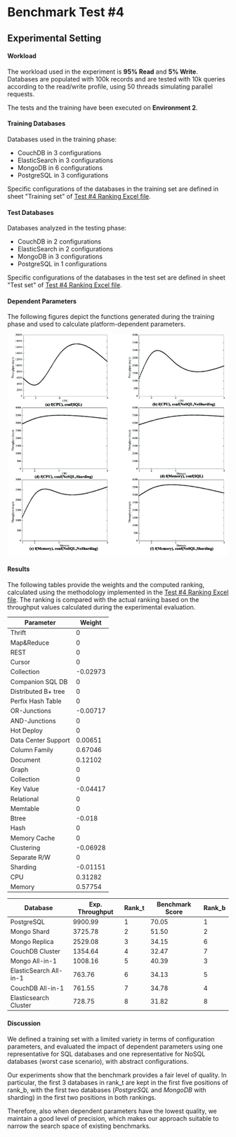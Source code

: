 # Benchmark Test #4

## Experimental Setting

#### Workload
The workload used in the experiment is **95% Read** and **5% Write**. Databases are populated with 100k records and are tested with 10k queries according to the read/write profile, using 50 threads simulating parallel requests.

The tests and the training have been executed on **Environment 2**. 

#### Training Databases
Databases used in the training phase:
* CouchDB in 3 configurations
* ElasticSearch in 3 configurations
* MongoDB in 6 configurations
* PostgreSQL in 3 configurations
 
Specific configurations of the databases in the training set are defined in sheet "Training set" of [Test #4 Ranking Excel file](https://github.com/SESARLab/Platform-Independent-Score-Based-Benchmark/raw/master/Test4/ranking_Test4.xls).

#### Test Databases
Databases analyzed in the testing phase:
* CouchDB in 2 configurations
* ElasticSearch in 2 configurations
* MongoDB in 3 configurations
* PostgreSQL in 1 configurations

Specific configurations of the databases in the test set are defined in sheet "Test set" of [Test #4 Ranking Excel file](https://github.com/SESARLab/Platform-Independent-Score-Based-Benchmark/raw/master/Test4/ranking_Test4.xls).

#### Dependent Parameters
The following figures depict the functions generated during the training phase and used to calculate  platform-dependent parameters.

![Platform-dependent Parameters](https://github.com/SESARLab/Platform-Independent-Score-Based-Benchmark/raw/master/Test4/parameters.jpg) 

#### Results
The following tables provide the weights and the computed ranking, calculated using the methodology implemented in the [Test #4 Ranking Excel file](https://github.com/SESARLab/Platform-Independent-Score-Based-Benchmark/raw/master/Test4/ranking_Test4.xls). The ranking is compared with the actual ranking based on the throughput values calculated during the experimental evaluation.

Parameter|Weight
--------|-------
Thrift|0
Map&Reduce|0
REST|0
Cursor|0
Collection|-0.02973
Companion SQL DB|0
Distributed B+ tree|0
Perfix Hash Table|0
OR-Junctions|-0.00717
AND-Junctions|0
Hot Deploy|0
Data Center Support|0.00651
Column Family|0.67046
Document|0.12102
Graph|0
Collection|0
Key Value|-0.04417
Relational|0
Memtable|0
Btree|-0.018
Hash|0
Memory Cache|0
Clustering|-0.06928
Separate R/W|0
Sharding|-0.01151
CPU|0.31282
Memory|0.57754

Database|Exp. Throughput|Rank_t|Benchmark Score|Rank_b
--------|----------|------------|-----|------
PostgreSQL|9900.99|1|70.05|1
Mongo Shard|3725.78|2|51.50|2
Mongo Replica|2529.08|3|34.15|6
CouchDB Cluster|1354.64|4|32.47|7
Mongo All-in-1|1008.16|5|40.39|3
ElasticSearch All-in-1|763.76|6|34.13|5
CouchDB All-in-1|761.55|7|34.78|4
Elasticsearch Cluster|728.75|8|31.82|8


#### Discussion
We defined a training set with a limited variety in terms of configuration parameters, and evaluated the impact of dependent parameters using one representative for SQL databases and one representative for NoSQL databases (worst case scenario), with abstract configurations.

Our experiments show that the benchmark provides a fair level of quality. In particular, the first 3 databases in rank_t are kept in the first five positions of rank_b, with the first two databases (*PostgreSQL* and *MongoDB* with sharding) in the first two positions in both rankings.

Therefore, also when dependent parameters have the lowest quality, we maintain a good level of precision, which makes our approach suitable to narrow the search space of existing benchmarks.

